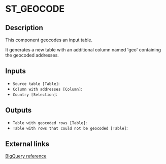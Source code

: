 
# ST_GEOCODE
## Description

 This component geocodes an input table.

 It generates a new table with an additional column named 'geo' containing the geocoded addresses.
 
## Inputs
* `Source table [Table]`: 
* `Column with addresses [Column]`: 
* `Country [Selection]`: 

## Outputs
* `Table with geocoded rows [Table]`: 
* `Table with rows that could not be geocoded [Table]`: 

## External links
[BigQuery reference](https://docs.carto.com/analytics-toolbox-bigquery/sql-reference/lds/#geocode_table)
      